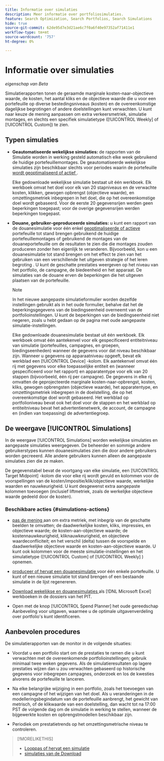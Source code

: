 ```yaml
---
title: Informatie over simulaties
description: Meer informatie over portfoliosimulaties.
feature: Search Optimization, Search Portfolios, Search Simulations
hide: true
source-git-commit: 62de95d7e3d21ae6c7f0a6f40e97352af71411e1
workflow-type: tm+mt
source-wordcount: '757'
ht-degree: 0%

---
```


# Informatie over simulaties

*eigenschap van Beta*

Simulatierapporten tonen de geraamde marginale kosten-naar-objectieve waarde, de kosten, het aantal kliks en de objectieve waarde die u voor een portefeuille op diverse bestedingsniveaus (kosten) en de overeenkomstige dagelijkse begrotingen of andere doelstellingen kunt verwachten. U kunt naar keuze de mening <!-- add link --> aanpassen om extra verkeersmetriek, simulatie montages, en slechts een specifiek simulatietype ([!UICONTROL Weekly] of [!UICONTROL Custom]) te zien.

<!-- Not available as of 6/21/25:
When the portfolio has a daily budget, you can optionally change the portfolio's spend target to any of the spend targets listed in the simulation.
-->

## Typen simulaties

* **Geautomatiseerde wekelijkse simulaties:** de rapporten van de Simulatie worden in werking gesteld automatisch elke week gebruikend de huidige portefeuillemontages. De geautomatiseerde wekelijkse simulaties zijn beschikbaar slechts voor periodes waarin de portefeuille [ wordt geoptimaliseerd of actief ](/help/search-social-commerce/new-ui/manage/portfolios/portfolio-about.md).

  Elke gedownloade wekelijkse simulatie bestaat uit één werkboek. Elk werkboek omvat het doel voor elk van 20 stapniveaus en de verwachte kosten, klikken, gewogen opbrengst (objectieve waarde), en omzettingsmetriek inbegrepen in het doel, die op het overeenkomstige doel wordt gebaseerd. Voor de eerste 20 gegevensrijen werden geen beperkingen toegepast; voor de overige gegevensrijen werden beperkingen toegepast.

* **Douane, gebruiker-geproduceerde simulaties:** u kunt een rapport van de douanesimulatie voor één enkel [ geoptimaliseerde of actieve ](/help/search-social-commerce/new-ui/manage/portfolios/portfolio-about.md) portefeuille tot stand brengen gebruikend de huidige portefeuillemontages of gebruikend de montages van de douaneportefeuille om de resultaten te zien die die montages zouden produceren zonder hen eigenlijk te veranderen. Bijvoorbeeld, kon u een douanesimulatie tot stand brengen om het effect te zien van het gebruiken van een verschillende het uitgeven strategie of het leren begroting <!-- Not available yet:  , or without considering active constraints on bid units in the portfolio-->. U kunt de geschatte prestaties weergeven op het niveau van het portfolio, de campagne, de biedeenheid en het apparaat. De simulaties van de douane erven de beperkingen die het uitgeven plaatsen van de portefeuille.

  >[!NOTE]
  >
  > In het nieuwe aangepaste simulatieformulier worden dezelfde instellingen gebruikt als in het oude formulier, behalve dat het de beperkingsgegevens van de biedingseenheid overneemt van de portfolioinstellingen. U kunt de beperkingen van de biedingseenheid niet negeren, zoals u hebt gedaan op de pagina met oude aangepaste simulatie-instellingen.

  Elke gedownloade douanesimulatie bestaat uit één werkboek. Elk werkboek omvat één aantekenvel voor elk gespecificeerd entiteitniveau van simulatie (portefeuilles, campagnes, en groepen, biedingseenheden) wanneer de gegevens voor dat niveau beschikbaar zijn. Wanneer u gegevens op apparaatniveau opgeeft, bevat elk werkblad een [!UICONTROL Device] -kolom. Elk aantekenvel omvat één rij met gegevens voor elke toepasselijke entiteit en (wanneer gespecificeerd voor het rapport) en apparatentype voor elk van 20 stappen (bijvoorbeeld, één rij per campagne). De gegevens in elke rij omvatten de geprojecteerde marginale kosten-naar-opbrengst, kosten, kliks, gewogen opbrengsten (objectieve waarde), het apparatentype, en omzettingsmetriek inbegrepen in de doelstelling, die op het overeenkomstige doel wordt gebaseerd. Het werkblad op portfolioniveau bevat ook het doel voor de stappen en het werkblad op entiteitniveau bevat het advertentienetwerk, de account, de campagne en (indien van toepassing) de advertentiegroep.   <!-- I don't see a Bid Units tab when specified; clarify when it is and isn't included -->

## De weergave [!UICONTROL Simulations]

In de weergave [!UICONTROL Simulations] worden wekelijkse simulaties en aangepaste simulaties weergegeven. De beheerder en sommige andere gebruikerstypes <!-- Verify which --> kunnen douanesimulaties zien die door andere gebruikers worden gecreeerd. Alle andere gebruikers kunnen alleen de aangepaste simulaties zien die ze maken.

De gegevenstabel bevat de voortgang van elke simulatie, een [!UICONTROL Target Midpoint] -kolom die voor elke rij wordt gevuld en kolommen voor de voorspellingen van de kosten/impositie/klik/objectieve waarde, werkelijke waarden en nauwkeurigheid. U kunt desgewenst extra aangepaste kolommen toevoegen (inclusief liftmetriek, zoals de werkelijke objectieve waarde gedeeld door de kosten).

### Beschikbare acties {#simulations-actions}

* [ pas de mening ](/help/search-social-commerce/common-tasks/data-views/custom-default-views-manage.md) aan om extra metriek, met inbegrip van de geschatte beelden te omvatten; de daadwerkelijke kosten, kliks, impressies, en objectieve waarde; de kosten-aan-objectieve waarde; de kostennauwkeurigheid, kliknauwkeurigheid, en objectieve waardeconfliciteit; en het verschil (delta) tussen de voorspelde en daadwerkelijke objectieve waarde en kosten-aan-objectieve waarde. U kunt ook kolommen voor de meeste simulatie-instellingen en het simulatietype ([!UICONTROL Custom] of [!UICONTROL Weekly] ) opnemen.

* [ produceer of hervat een douanesimulatie ](simulation-create.md) voor één enkele portefeuille. U kunt of een nieuwe simulatie tot stand brengen of een bestaande simulatie in de lijst regenereren.

* [ Download wekelijkse en douanesimulaties ](simulation-download.md) als [!DNL Microsoft Excel] werkboeken in de dossiers van het PIT.

* Open met de knop [!UICONTROL Spend Planner] het oude gereedschap Aanbeveling voor uitgaven, waarmee u de optimale uitgavenverdeling over portfolio&#39;s kunt identificeren.

## Aanbevolen procedures

De simulatierapporten van de monitor in de volgende situaties:

* Voordat u een portfolio start om de prestaties te ramen die u kunt verwachten met de overeenkomende portfolioinstellingen; gebruik minimaal twee weken gegevens. Als de simulatieresultaten op lagere prestaties wijzen dan u zou verwachten gebaseerd op historische gegevens voor inbegrepen campagnes, onderzoek en los de kwesties alvorens de portefeuille te lanceren.

* Na elke belangrijke wijziging in een portfolio, zoals het toevoegen van een campagne of het wijzigen van het doel. Als u veranderingen in de modelleringsbegindatum van de portefeuille aanbrengt, het gewicht van metrisch, of de klikwaarde van een doelstelling, dan wacht tot na 17:00 PST de volgende dag om de simulatie in werking te stellen, wanneer de bijgewerkte kosten en opbrengstmodellen beschikbaar zijn.

* Periodiek om prestatietrends op het omzettingsmetrische niveau te controleren.

>[!MORELIKETHIS]
>
>* [ Looppas of hervat een simulatie ](simulation-create.md)
>* [ simulaties van de Download ](simulation-download.md)
